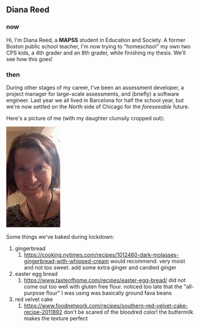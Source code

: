 ## Diana Reed

### now
Hi, I'm Diana Reed, a **MAPSS** student in Education and Society. A former Boston public school teacher, I'm now trying to "homeschool" my own two CPS kids, a 4th grader and an 8th grader, while finishing my thesis. We'll see how this goes!

### then
During other stages of my career, I've been an assessment developer, a project manager for large-scale assessments, and (briefly) a software engineer. Last year we all lived in Barcelona for half the school year, but we're now settled on the North side of Chicago for the *foreseeable* future. 

Here's a picture of me (with my daughter clumsily cropped out):

![picture of me](/face.jpg)

Some things we've baked during lockdown: 
1. gingerbread 
    1. https://cooking.nytimes.com/recipes/1012460-dark-molasses-gingerbread-with-whipped-cream would recommend. very moist and not too sweet. add some extra ginger and candied ginger
1. easter egg bread    
    1. https://www.tasteofhome.com/recipes/easter-egg-bread/ did not come out too well with gluten free flour. noticed too late that the "all-purpose flour" I was using was basically ground fava beans
1. red velvet cake 
    1. https://www.foodnetwork.com/recipes/southern-red-velvet-cake-recipe-2011892 don't be scared of the bloodred color! the buttermilk makes the texture perfect
